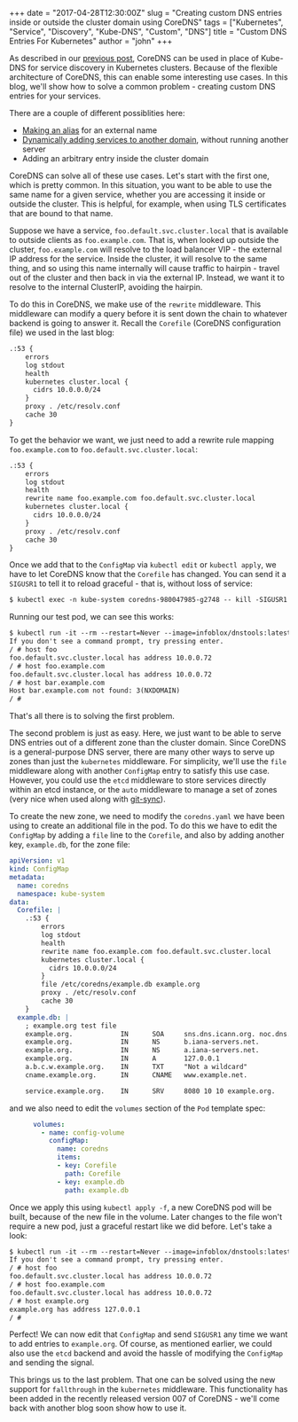 +++
date = "2017-04-28T12:30:00Z"
slug = "Creating custom DNS entries inside or outside the cluster domain using CoreDNS"
tags = ["Kubernetes", "Service", "Discovery", "Kube-DNS", "Custom", "DNS"]
title = "Custom DNS Entries For Kubernetes"
author = "john"
+++

As described in our [previous post](https://blog.coredns.io/2017/03/01/coredns-for-kubernetes-service-discovery-take-2/),
CoreDNS can be used in place of Kube-DNS for service discovery in Kubernetes clusters. Because of the flexible architecture
of CoreDNS, this can enable some interesting use cases. In this blog, we'll show how to solve a common problem - creating
custom DNS entries for your services.

There are a couple of different possiblities here:

* [Making an alias](https://github.com/kubernetes/kubernetes/issues/39792) for an external name
* [Dynamically adding services to another domain](https://github.com/kubernetes/dns/issues/55), without running another server
* Adding an arbitrary entry inside the cluster domain

CoreDNS can solve all of these use cases. Let's start with the first one, which is pretty common. In this situation, you
want to be able to use the same name for a given service, whether you are accessing it inside or outside the cluster. This
is helpful, for example, when using TLS certificates that are bound to that name.

Suppose we have a service, `foo.default.svc.cluster.local` that is available to outside clients as `foo.example.com`.
That is, when looked up outside the cluster, `foo.example.com` will resolve to the load balancer VIP - the external
IP address for the service. Inside the cluster, it will resolve to the same thing, and so using this name internally
will cause traffic to hairpin - travel out of the cluster and then back in via the external IP. Instead, we want it
to resolve to the internal ClusterIP, avoiding the hairpin.

To do this in CoreDNS, we make use of the `rewrite` middleware. This middleware can modify a query before it is sent
down the chain to whatever backend is going to answer it. Recall the `Corefile` (CoreDNS configuration file) we
used in the last blog:

~~~ txt
.:53 {
    errors
    log stdout
    health
    kubernetes cluster.local {
      cidrs 10.0.0.0/24
    }
    proxy . /etc/resolv.conf
    cache 30
}
~~~

To get the behavior we want, we just need to add a rewrite rule mapping `foo.example.com` to `foo.default.svc.cluster.local`:

~~~ txt
.:53 {
    errors
    log stdout
    health
    rewrite name foo.example.com foo.default.svc.cluster.local
    kubernetes cluster.local {
      cidrs 10.0.0.0/24
    }
    proxy . /etc/resolv.conf
    cache 30
}
~~~

Once we add that to the `ConfigMap` via `kubectl edit` or `kubectl apply`, we have to let CoreDNS know that the `Corefile`
has changed. You can send it a `SIGUSR1` to tell it to reload graceful - that is, without loss of service:

~~~ txt
$ kubectl exec -n kube-system coredns-980047985-g2748 -- kill -SIGUSR1 1
~~~

Running our test pod, we can see this works:

~~~ txt
$ kubectl run -it --rm --restart=Never --image=infoblox/dnstools:latest dnstools
If you don't see a command prompt, try pressing enter.
/ # host foo
foo.default.svc.cluster.local has address 10.0.0.72
/ # host foo.example.com
foo.default.svc.cluster.local has address 10.0.0.72
/ # host bar.example.com
Host bar.example.com not found: 3(NXDOMAIN)
/ #
~~~

That's all there is to solving the first problem.

The second problem is just as easy. Here, we just want to be able to serve DNS entries out of a different zone
than the cluster domain. Since CoreDNS is a general-purpose DNS server, there are many other ways
to serve up zones than just the `kubernetes` middleware. For simplicity, we'll use the `file` middleware along
with another `ConfigMap` entry to satisfy this use case. However, you could use the `etcd` middleware to store services
directly within an etcd instance, or the `auto` middleware to manage a set of zones (very nice when used along
with [git-sync](https://github.com/kubernetes/git-sync)).

To create the new zone, we need to modify the `coredns.yaml` we have been using to create an additional file
in the pod. To do this we have to edit the `ConfigMap` by adding a `file` line to the `Corefile`, and also
by adding another key, `example.db`, for the zone file:

~~~ yaml
apiVersion: v1
kind: ConfigMap
metadata:
  name: coredns
  namespace: kube-system
data:
  Corefile: |
    .:53 {
        errors
        log stdout
        health
        rewrite name foo.example.com foo.default.svc.cluster.local
        kubernetes cluster.local {
          cidrs 10.0.0.0/24
        }
        file /etc/coredns/example.db example.org
        proxy . /etc/resolv.conf
        cache 30
    }
  example.db: |
    ; example.org test file
    example.org.            IN      SOA     sns.dns.icann.org. noc.dns.icann.org. 2015082541 7200 3600 1209600 3600
    example.org.            IN      NS      b.iana-servers.net.
    example.org.            IN      NS      a.iana-servers.net.
    example.org.            IN      A       127.0.0.1
    a.b.c.w.example.org.    IN      TXT     "Not a wildcard"
    cname.example.org.      IN      CNAME   www.example.net.

    service.example.org.    IN      SRV     8080 10 10 example.org.
~~~

and we also need to edit the `volumes` section of the `Pod` template spec:

~~~ yaml
      volumes:
        - name: config-volume
          configMap:
            name: coredns
            items:
            - key: Corefile
              path: Corefile
            - key: example.db
              path: example.db
~~~

Once we apply this using `kubectl apply -f`, a new CoreDNS pod will be built, because of the new file
in the volume. Later changes to the file won't require a new pod, just a graceful restart like we did before.
Let's take a look:

~~~ txt
$ kubectl run -it --rm --restart=Never --image=infoblox/dnstools:latest dnstools
If you don't see a command prompt, try pressing enter.
/ # host foo
foo.default.svc.cluster.local has address 10.0.0.72
/ # host foo.example.com
foo.default.svc.cluster.local has address 10.0.0.72
/ # host example.org
example.org has address 127.0.0.1
/ #
~~~

Perfect! We can now edit that `ConfigMap` and send `SIGUSR1` any time we want to add entries to `example.org`. Of course,
as mentioned earlier, we could also use the `etcd` backend and avoid the hassle of modifying the `ConfigMap` and
sending the signal.

This brings us to the last problem. That one can be solved using the new support for `fallthrough` in the `kubernetes`
middleware. This functionality has been added in the recently released version 007 of CoreDNS - we'll come back with
another blog soon show how to use it.
